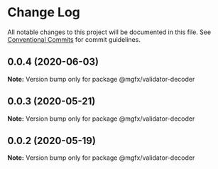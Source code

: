 # Change Log

All notable changes to this project will be documented in this file.
See [Conventional Commits](https://conventionalcommits.org) for commit guidelines.

## 0.0.4 (2020-06-03)

**Note:** Version bump only for package @mgfx/validator-decoder





## 0.0.3 (2020-05-21)

**Note:** Version bump only for package @mgfx/validator-decoder





## 0.0.2 (2020-05-19)

**Note:** Version bump only for package @mgfx/validator-decoder
